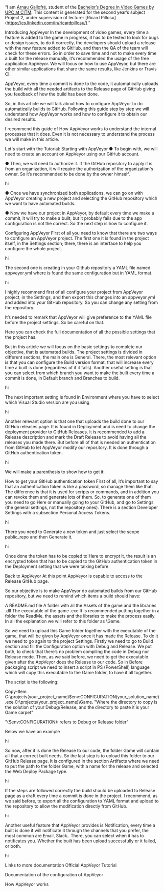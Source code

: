 ﻿“I am [Arnau Gallofré](https://www.linkedin.com/in/arnau-gallofr%C3%A9-649785180/), student of the [Bachelor’s Degree in Video Games by UPC at CITM](https://www.citm.upc.edu/ing/estudis/graus-videojocs/).
 This content is generated for the second year’s subject Project 2, under supervision of lecturer [Ricard Pillosu] (https://es.linkedin.com/in/ricardpillosu/).”

Introducing AppVeyor
In the development of video games, every time a feature is added to the game in progress, it has to be tested to look for bugs or design issues, to do it correctly, the developers should upload a release with the new feature added to GitHub, and then the QA of the team will check for these errors. So in order to save time and not to make every time a built for the release manually, it’s recommended the usage of the free application AppVeyor. We will focus on how to use AppVeyor, but there are other similar applications that share the same results, like Jenkins or Travis CI.

AppVeyor, every time a commit is done to the code, it automatically uploads the build with all the needed artifacts to the Release page of GitHub giving you feedback of how the build has been done.

So, in this article we will talk about how to configure AppVeyor to do automatically builds to GitHub. Following this guide step by step we will understand how AppVeyor works and how to configure it to obtain our desired results.

I recommend this guide of How AppVeyor works to understand the internal processes that it does. Even it is not necessary to understand the process we will make in this article.

Let's start with the Tutorial:
Starting with AppVeyor
● To begin with, we will need to create an account on AppVeyor using our GitHub account.

● Then, we will need to authorize it. If the GitHub repository to apply it is from an organization, it will require the authorization of the organization's owner. So it’s recommended to be done by the owner himself.

hi

● Once we have synchronized both applications, we can go on with AppVeyor creating a new project and selecting the GitHub repository which we want to have automated builds.

● Now we have our project in AppVeyor, by default every time we make a commit, it will try to make a built, but it probably fails due to the app configuration is not the correct. So the next step is how to configure it.

Configuring AppVeyor
First of all you need to know that there are two ways to configure an AppVeyor project. The first one it is found in the project itself, in the Settings section; there, there is an interface to help you configure the whole project.

hi

The second one is creating in your Github repository a YAML file named appveyor.yml where is found the same configuration but in YAML format.

hi

I highly recommend first of all configure your project from AppVeyor project, in the Settings, and then export this changes into an appveyor.yml and added into your GitHub repository. So you can change any setting from the repository.

It’s needed to remark that AppVeyor will give preference to the YAML file before the project settings. So be careful on that.

Here you can check the full documentation of all the possible settings that the project has.

But in this article we will focus on the basic settings to complete our objective, that is automated builds. The project settings is divided in different sections, the main one is General. There, the most relevant option is that you can configure the Build version format, that will increase every time a built is done (regardless of if it fails). Another useful setting is that you can select from which branch you want to make the built every time a commit is done, in Default branch and Branches to build.

hi

The next important setting is found in Environment where you have to select which Visual Studio version are you using.

hi

Another relevant option is that one that uploads the build done to our GitHub releases page. It is found in Deployment and is need to change the deployment provider to GitHub Releases. It is recommended to add a Release description and mark the Draft Release to avoid having all the releases you made there. But before all of that is needed an authentication from GitHub to let AppVeyor modify our repository. It is done through a GitHub authentication token.

hi

We will make a parenthesis to show how to get it:

How to get your GitHub authentication token
First of all, it’s important to say that an authentication token is like a password, so manage them like that. The difference is that it is used for scripts or commands, and in addition you can revoke them and generate lots of them. So, to generate one of them you need to go Here or manually going to your GitHub, and go to Settings (the general settings, not the repository ones). There is a section Developer Settings with a subsection Personal Access Tokens.

hi

There you need to Generate a new token and just select the scope public_repo and then Generate it.

hi

Once done the token has to be copied to Here to encrypt it, the result is an encrypted token that has to be copied to the GitHub authentication token in the Deployment setting that we were talking before.

Back to AppVeyor
At this point AppVeyor is capable to access to the Release GitHub page.

So our objective is to make AppVeyor do automated builds from our GitHub repository, but we need to remind which items a build should have:

A README.md file
A folder with all the Assets of the game and the libraries .dll
The executable of the game .exe
It is recommended putting together in a folder the ReadMe, the assets and the libraries to make the process easily. In all the explanation we will refer to this folder as \Game.

So we need to upload this Game folder together with the executable of the game, that will be given by AppVeyor once it has made the Release. To do it we need to go again to the project Settings. Firstly we need to go to Build section and fill the Configuration option with Debug and Release. We put both, to check that there’s no problem compiling the code in Debug nor Release mode. Then, as we said before, we need to get the executable given after the AppVeyor does the Release to our code. So in Before packaging script we need to insert a script in PS (PowerShell) language which will copy this executable to the Game folder, to have it all together.

The script is the following:

Copy-Item C:\projects\(your_project_name)\$env:CONFIGURATION\(your_solution_name).exe C:\projects\(your_project_name)\Game\.
"Where the directory to copy is the solution of your Debug/Release, and the directory to paste it is your Game carpet"

"($env:CONFIGURATION): refers to Debug or Release folder"

Below we have an example

hi

So now, after it is done the Release to our code, the folder Game will contain all that a correct built needs. So the last step is to upload this folder to our GitHub Release page. It is configured in the section Artifacts where we need to put the path to the folder Game, with a name for the release and selected the Web Deploy Package type.

hi

If the steps are followed correctly the build should be uploaded to Release page as a draft every time a commit is done in the project. I recommend, as we said before, to export all the configuration to YAML format and upload to the repository to allow the modification directly from GitHub.

hi

Another useful feature that AppVeyor provides is Notification, every time a built is done it will notificate it through the channels that you prefer, the most common are Email, Slack.. There, you can select when it has to notificates you. Whether the built has been upload successfully or it failed, or both.

hi

Links to more documentation
Official AppVeyor Tutorial

Documentation of the configuration of AppVeyor

How AppVeyor works
